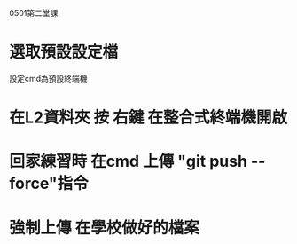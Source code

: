 0501第二堂課 
# 選取預設設定檔
設定cmd為預設終端機

# 在L2資料夾 按 **右鍵** 在整合式終端機開啟

# 回家練習時 在cmd 上傳 "git push --force"指令 
# 強制上傳 在學校做好的檔案